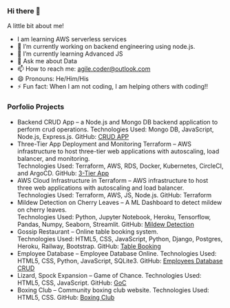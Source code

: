 ### Hi there 👋

A little bit about me!
- I am learning AWS serverless services
- 🔭 I’m currently working on backend engineering using node.js.
- 🌱 I’m currently learning Advanced JS
- 💬 Ask me about Data
- 📫 How to reach me: agile.coder@outlook.com
- 😄 Pronouns: He/Him/His
- ⚡ Fun fact: When I am not coding, I am helping others with coding!!

### Porfolio Projects
- Backend CRUD App – a Node.js and Mongo DB backend application to perform crud operations.
Technologies Used:  Mongo DB, JavaScript, Node.js, Express.js.  GitHub: [CRUD APP](https://github.com/KhanRana/node-mongo-crud)
-	Three-Tier App Deployment and Monitoring Terraform – AWS infrastructure to host three-tier web applications with autoscaling, load balancer, and monitoring.  
Technologies Used:  Terraform, AWS, RDS, Docker, Kubernetes, CircleCI, and ArgoCD. GitHub: [3-Tier App](https://github.com/honhaoz/3-tier-app-deployment/tree/main)
-	AWS Cloud Infrastructure in Terraform – AWS infrastructure to host three web applications with autoscaling and load balancer.  
Technologies Used:  Terraform, AWS, JS, Node.js. GitHub: Terraform
-	Mildew Detection on Cherry Leaves – A ML Dashboard to detect mildew on cherry leaves.  
Technologies Used: Python, Jupyter Notebook, Heroku, Tensorflow, Pandas, Numpy, Seaborn, Streamlit. GitHub: [Mildew Detection](https://github.com/KhanRana/PP5-mildew-detection-in-cherry-leaves)
-	Gossip Restaurant – Online table booking system.  
Technologies Used: HTML5, CSS, JavaScript, Python, Django, Postgres, Heroku, Railway, Bootstrap. GitHub: [Table Booking](https://github.com/KhanRana/gossip_restaurant)
-	Employee Database – Employee Database Online. 
Technologies Used: HTML5, CSS, Python, JavaScript, SQLite3. GitHub: [Employees Database CRUD](https://github.com/KhanRana/employees_database)
-	Lizard, Spock Expansion – Game of Chance. 
Technologies Used: HTML5, CSS, JavaScript. GitHub: [GoC](https://github.com/KhanRana/game_of_chance)
-	Boxing Club – Community boxing club website. 
Technologies Used: HTML5, CSS. GitHub:  [Boxing Club](https://github.com/KhanRana/boxing_club)	
